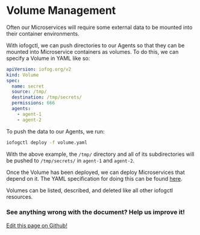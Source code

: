 # Volume Management

Often our Microservices will require some external data to be mounted into their container environments.

With iofogctl, we can push directories to our Agents so that they can be mounted into Microservice containers as volumes. To do this, we can specify a Volume in YAML like so:

```yaml
apiVersion: iofog.org/v2
kind: Volume
spec:
  name: secret
  source: /tmp/
  destination: /tmp/secrets/
  permissions: 666
  agents:
    - agent-1
    - agent-2
```

To push the data to our Agents, we run:

```bash
iofogctl deploy -f volume.yaml
```

With the above example, the `/tmp/` directory and all of its subdirectories will be pushed to `/tmp/secrets/` in `agent-1` and `agent-2`.

Once the Volume has been deployed, we can deploy Microservices that depend on it. The YAML specification for doing this can be found [here](../reference-iofogctl/reference-application.html#microservices).

Volumes can be listed, described, and deleted like all other iofogctl resources.

<aside class="notifications contribute">
  <h3><img src="/images/icos/ico-github.svg" alt="">See anything wrong with the document? Help us improve it!</h3>
  <a href="https://github.com/eclipse-iofog/iofog.org/edit/develop/content/docs/2/agent-management/volumes.md"
    target="_blank">
    <p>Edit this page on Github!</p>
  </a>
</aside>
